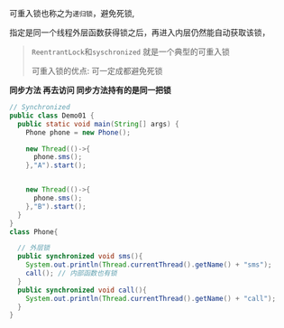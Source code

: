 可重入锁也称之为`递归锁`，避免死锁, 

指定是同一个线程外层函数获得锁之后，再进入内层仍然能自动获取该锁，

> `ReentrantLock`和`syschronized` 就是一个典型的可重入锁
>
> 可重入锁的优点: 可一定成都避免死锁

 **同步方法 再去访问 同步方法持有的是同一把锁**

```java
// Synchronized
public class Demo01 {
  public static void main(String[] args) {
    Phone phone = new Phone();

    new Thread(()->{
      phone.sms();
    },"A").start();


    new Thread(()->{
      phone.sms();
    },"B").start();
  }
}
class Phone{

  // 外层锁
  public synchronized void sms(){
    System.out.println(Thread.currentThread().getName() + "sms");
    call(); // 内部函数也有锁
  }
  public synchronized void call(){
    System.out.println(Thread.currentThread().getName() + "call");
  }
}
```

























